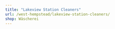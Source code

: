 ```yaml
---
title: "Lakeview Station Cleaners"
url: /west-hempstead/lakeview-station-cleaners/
shop: Wäscherei
---
```

